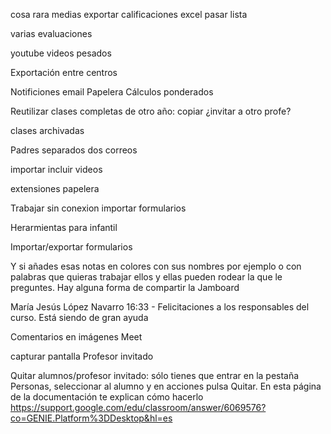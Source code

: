 cosa rara medias
exportar calificaciones excel
pasar lista

varias evaluaciones

youtube
videos pesados

Exportación entre centros


Notificiones email
Papelera
Cálculos ponderados

Reutilizar clases completas de otro año: copiar
¿invitar a otro profe?

clases archivadas

Padres separados dos correos

importar
incluir videos

extensiones
papelera

Trabajar sin conexion
importar formularios

Herarmientas para infantil

Importar/exportar formularios


Y si añades esas notas en colores con sus nombres por ejemplo o con palabras que quieras trabajar ellos y ellas pueden rodear la que le preguntes. Hay alguna forma de compartir la Jamboard


María Jesús López Navarro
16:33 - Felicitaciones a los responsables del curso. Está siendo de gran ayuda

Comentarios en imágenes
Meet

capturar pantalla
Profesor invitado

Quitar alumnos/profesor invitado:  sólo tienes que entrar en la pestaña Personas, seleccionar al alumno y en acciones pulsa Quitar.
En esta página de la documentación te explican cómo hacerlo https://support.google.com/edu/classroom/answer/6069576?co=GENIE.Platform%3DDesktop&hl=es


